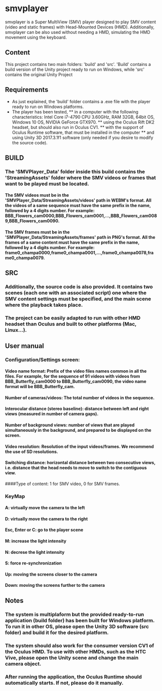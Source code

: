 # smvplayer
smvplayer is a Super MultiView (SMV) player designed to play SMV content (video and static frames) with Head-Mounted Devices (HMD). Additionally, smvplayer can be also used without needing a HMD, simulating the HMD movement using the keyboard.

## Content

This project contains two main folders: 'build' and 'src'. 'Build' contains a build version of the Unity project ready to run on Windows, while 'src' contains the original Unity Project


## Requirements

* As just explained, the 'build' folder contains a .exe file with the player ready to run on Windows platforms. 
* The player has been tested,
** in a computer with the following characteristics: Intel Core i7-4790 CPU 3.60GHz, RAM 32GB, 64bit OS, Windows 10 OS, NVIDIA GeForce GTX970.
** using the Oculus Rift DK2 headset, but should also run in Oculus CV1.
** with the support of Oculus Runtime software, that must be installed in the computer
** and using Unity 3D 2017.3.1f1 software (only needed if you desire to modify the source code).

## BUILD

### The 'SMVPlayer_Data' folder inside this build contains the 'StreamingAssets' folder where the SMV videos or frames that want to be played must be located.
#### The SMV videos must be in the 'SMVPlayer_Data/StreamingAssets/videos' path in WEBM's format. All the videos of a same sequence must have the same prefix in the name, followed by a 4 digits number. For example: BBB_Flowers_cam0000,BBB_Flowers_cam0001,...,BBB_Flowers_cam0089,BBB_Flowers_cam0090. 
#### The SMV frames must be in the 'SMVPlayer_Data/StreamingAssets/frames' path in PNG's format. All the frames of a same content must have the same prefix in the name, followed by a 4 digits number. For example: frame0_champa0000,frame0_champa0001,...,frame0_champa0078,frame0_champa0079.


## SRC

### Additionally, the source code is also provided. It contains two scenes (each one with an associated script) one where the SMV content settings must be specified, and the main scene where the playback takes place.
### The project can be easily adapted to run with other HMD headset than Oculus and built to other platforms (Mac, Linux...).


## User manual

### Configuration/Settings screen:
#### Video name format: Prefix of the video files names common in all the files. For example, for the sequence of 91 videos with videos from BBB_Butterfly_cam0000 to BBB_Butterfly_cam0090, the video name format will be BBB_Butterfly_cam.
#### Number of cameras/videos: The total number of videos in the sequence.
#### Interocular distance (stereo baseline): distance between left and right views (measured in number of camera gaps).
#### Number of background views: number of views that are played simultaneously in the background, and prepared to be displayed on the screen. 
#### Video resolution: Resolution of the input videos/frames. We recommend the use of SD resolutions.
#### Switching distance: horizontal distance between two consecutive views, i.e. distance that the head needs to move to switch to the contiguous view.
####Type of content: 1 for SMV video, 0 for SMV frames.

### KeyMap
#### A: virtually move the camera to the left
#### D: virtually move the camera to the right
#### Esc, Enter or C: go to the player scene
#### M: increase the light intensity
#### N: decrese the light intensity
#### S: force re-synchronization
#### Up: moving the screens closer to the camera
#### Down: moving the screens further to the camera


## Notes

### The system is multiplaform but the provided ready-to-run application (build folder) has been built for Windows platform. To run it in other OS, please open the Unity 3D software (src folder) and build it for the desired platform.
### The system should also work for the consumer version CV1 of the Oculus HMD. To use with other HMDs, such as the HTC Vive, please open the Unity scene and change the main camera object.
### After running the application, the Oculus Runtime should automatically starts. If not, please do it manually.

